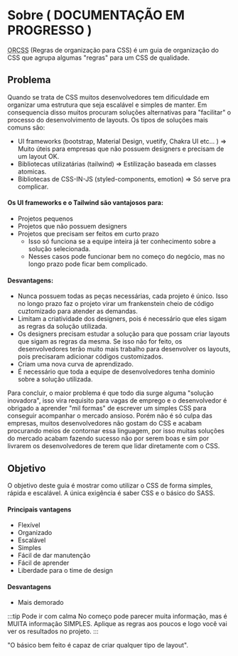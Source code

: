 # Sobre ( DOCUMENTAÇÃO EM PROGRESSO )
<abbr title="Regras de organização para CSS">ORCSS</abbr> (Regras de organização para CSS) é um guia de organização do CSS que agrupa algumas "regras" para um CSS de qualidade.

## Problema
Quando se trata de CSS muitos desenvolvedores tem dificuldade em organizar uma estrutura que seja escalável e simples de manter. Em consequencia disso muitos procuram soluções alternativas para "facilitar" o processo do desenvolvimento de layouts. Os tipos de soluções mais comuns são:
* UI frameworks (bootstrap, Material Design, vuetify, Chakra UI etc... ) => Muito úteis para empresas que não possuem designers e precisam de um layout OK.
* Bibliotecas utilizatárias (tailwind) => Estilização baseada em classes atomicas.
* Bibliotecas de CSS-IN-JS (styled-components, emotion) => Só serve pra complicar.

#### Os UI frameworks e o Tailwind são vantajosos para:
* Projetos pequenos
* Projetos que não possuem designers
* Projetos que precisam ser feitos em curto prazo
  * Isso só funciona se a equipe inteira já ter conhecimento sobre a solução selecionada.
  * Nesses casos pode funcionar bem no começo do negócio, mas no longo prazo pode ficar bem complicado.
  
#### Desvantagens:
* Nunca possuem todas as peças necessárias, cada projeto é único. Isso no longo prazo faz o projeto virar um frankenstein cheio de código cuztomizado para atender as demandas.
* Limitam a criatividade dos designers, pois é necessário que eles sigam as regras da solução utilizada.
* Os designers precisam estudar a solução para que possam criar layouts que sigam as regras da mesma. Se isso não for feito, os desenvolvedores terão muito mais trabalho para desenvolver os layouts, pois precisaram adicionar códigos customizados.
* Criam uma nova curva de aprendizado. 
* É necessário que toda a equipe de desenvolvedores tenha dominio sobre a solução utilizada.


Para concluir, o maior problema é que todo dia surge alguma "solução inovadora", isso vira requisito para vagas de emprego e o desenvolvedor é obrigado a aprender "mil formas" de escrever um simples CSS para conseguir acompanhar o mercado ansioso. Porém não é só culpa das empresas, muitos desenvolvedores não gostam do CSS e acabam procurando meios de contornar essa linguagem, por isso muitas soluções do mercado acabam fazendo sucesso não por serem boas e sim por livrarem os desenvolvedores de terem que lidar diretamente com o CSS.

## Objetivo
O objetivo deste guia é mostrar como utilizar o CSS de forma simples, rápida e escalável. A única exigência é saber CSS e o básico do SASS.  

#### Principais vantagens
- Flexível
- Organizado
- Escalável
- Simples
- Fácil de dar manutenção
- Fácil de aprender
- Liberdade para o time de design

#### Desvantagens
- Mais demorado

:::tip Pode ir com calma
No começo pode parecer muita informação, mas é MUITA informação SIMPLES. Aplique as regras aos poucos e logo você vai ver os resultados no projeto.
:::

"O básico bem feito é capaz de criar qualquer tipo de layout". 